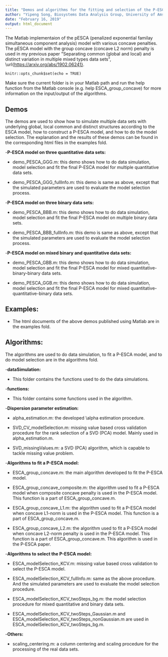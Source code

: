 ```yaml
---
title: "Demos and algorithms for the fitting and selection of the P-ESCA model"
author: "Yipeng Song, Biosystems Data Analysis Group, University of Amsterdam"
date: "February 16, 2019"
output: html_document
---
```


The Matlab implementaion of the pESCA (penalized exponential familay simultaneous component analysis) model with various concave penalties. The pESCA model with the group concave (concave L2 norm) penalty is used in my previous paper "Separating common (global and local) and distinct variation in multiple mixed types data sets", \url{https://arxiv.org/abs/1902.06241}. 

```{r setup, include=FALSE}
knitr::opts_chunk$set(echo = TRUE)
```
Make sure the current folder is in your Matlab path and run the help function from the Matlab console (e.g. help ESCA_group_concave) for more information on the input/output of the algorithms.

## Demos

The demos are used to show how to simulate multiple data sets with underlying global, local common and distinct structures according to the ESCA model, how to construct a P-ESCA model, and how to do the model selection. The explanation and the results of these demos can be found in the corresponding html files in the examples fold.

-**P-ESCA model on three quantitative data sets:**
   
- demo_PESCA_GGG.m: this demo shows how to do data simulation, model selection and fit the final P-ESCA model for multiple quantitative data sets.
   
- demo_PESCA_GGG_fullInfo.m: this demo is same as above, except that the simulated parameters are used to evaluate the model selection process. 

-**P-ESCA model on three binary data sets:**

- demo_PESCA_BBB.m: this demo shows how to do data simulation, model selection and fit the final P-ESCA model on multiple binary data sets.

- demo_PESCA_BBB_fullInfo.m: this demo is same as above, except that the simulated parameters are used to evaluate the model selection process.

-**P-ESCA model on mixed binary and quantitative data sets:**

- demo_PESCA_GBB.m: this demo shows how to do data simulation, model selection and fit the final P-ESCA model for mixed quantitative-binary-binary data sets.

- demo_PESCA_GGB.m: this demo shows how to do data simulation, model selection and fit the final P-ESCA model for mixed quantitative-quantitative-binary data sets.

## Examples:
- The html documents of the above demos published using Matlab are in the examples fold.

## Algorithms:
The algorithms are used to do data simulation, to fit a P-ESCA model, and to do model selection are in the algorithms fold.

-**dataSimulation:**

- This folder contains the functions used to do the data simulations.

-**functions:**

- This folder contains some functions used in the algorithm.

-**Dispersion parameter estimation:**

- alpha_estimation.m: the developed \alpha estimation procedure.

- SVD_CV_modelSelection.m: missing value based cross validation procedure for the rank selection of a SVD (PCA) model. Mainly used in alpha_estimation.m.

- SVD_missingValues.m: a SVD (PCA) algorithm, which is capable to tackle missing value problem.

-**Algorithms to fit a P-ESCA model:**

- ESCA_group_concave.m: the main algorithm developed to fit the P-ESCA model.
	
- ESCA_group_concave_composite.m: the algorithm used to fit a P-ESCA model when composite concave penalty is used in the P-ESCA model. This function is a part of ESCA_group_concave.m. 
		
- ESCA_group_concave_L1.m: the algorithm used to fit a P-ESCA model when concave L1-norm is used in the P-ESCA model. This function is a part of ESCA_group_concave.m.
		
- ESCA_group_concave_L2.m: the algorithm used to fit a P-ESCA model when concave L2-norm penalty is used in the P-ESCA model. This function is a part of ESCA_group_concave.m. This algorithm is used in the P-ESCA paper.

-**Algorithms to select the P-ESCA model:**

- ESCA_modelSelection_KCV.m: missing value based cross validation to select the P-ESCA model.

- ESCA_modelSelection_KCV_fullInfo.m: same as the above procedure. And the simulated parameters are used to evaluate the model selection procedure.

- ESCA_modelSelection_KCV_twoSteps_bg.m: the model selection procedure for mixed quantitative and binary data sets. 

- ESCA_modelSelection_KCV_twoSteps_Gaussian.m and ESCA_modelSelection_KCV_twoSteps_nonGaussian.m are used in ESCA_modelSelection_KCV_twoSteps_bg.m.

-**Others:**

- scaling_centering.m: a column centering and scaling procedure for the processing of the real data sets.



